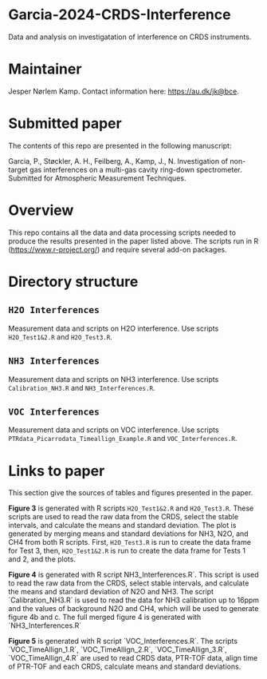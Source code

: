 # Garcia-2024-CRDS-Interference
Data and analysis on investigatation of interference on CRDS instruments.

# Maintainer
Jesper Nørlem Kamp.
Contact information here: <https://au.dk/jk@bce>.

# Submitted paper
The contents of this repo are presented in the following manuscript:

Garcia, P., Støckler, A. H., Feilberg, A., Kamp, J., N. Investigation of non-target gas interferences on a multi-gas cavity ring-down spectrometer. Submitted for Atmospheric Measurement Techniques.

# Overview
This repo contains all the data and data processing scripts needed to produce the results presented in the paper listed above.
The scripts run in R (<https://www.r-project.org/>) and require several add-on packages.

# Directory structure

## `H2O Interferences`
Measurement data and scripts on H2O interference.
Use scripts `H2O_Test1&2.R` and `H2O_Test3.R`.

## `NH3 Interferences`
Measurement data and scripts on NH3 interference.
Use scripts `Calibration_NH3.R` and `NH3_Interferences.R`.

## `VOC Interferences`
Measurement data and scripts on VOC interference.
Use scripts `PTRdata_Picarrodata_Timeallign_Example.R` and `VOC_Interferences.R`.

# Links to paper
This section give the sources of tables and figures presented in the paper.

**Figure 3** is generated with R scripts `H2O_Test1&2.R` and `H2O_Test3.R`. These scripts are used to read the raw data from the CRDS, select the stable intervals, and calculate the means and standard deviation. The plot is generated by merging means and standard deviations for NH3, N2O, and CH4 from both R scripts. First, `H2O_Test3.R` is run to create the data frame for Test 3, then, `H2O_Test1&2.R` is run to create the data frame for Tests 1 and 2, and the plots.

**Figure 4** is generated with R script NH3_Interferences.R´. This script is used to read the raw data from the CRDS, select stable intervals, and calculate the means and standard deviation of N2O and NH3. The script ´Calibration_NH3.R´ is used to read the data for NH3 calibration up to 16ppm and the values of background N2O and CH4, which will be used to generate figure 4b and c. The full merged figure 4 is generated with ´NH3_Interferences.R´

**Figure 5** is generated with R script ´VOC_Interferences.R´. The scripts ´VOC_TimeAllign_1.R´, ´VOC_TimeAllign_2.R´, ´VOC_TimeAllign_3.R´, ´VOC_TimeAllign_4.R´ are used to read CRDS data, PTR-TOF data, align time of PTR-TOF and each CRDS, calculate means and standard deviations.  

